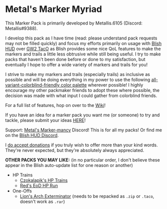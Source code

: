 # Metal's Marker Myriad
This Marker Pack is primarily developed by Metallis.6105 (Discord: Metallis#9388).

I develop this pack as I have time (read: please understand pack requests may not be filled quickly) and focus my efforts primarily on usage with [Blish HUD](https://blishhud.com/) over [GW2 TacO](http://www.gw2taco.com/) as Blish provides some nice QoL features to make the markers and trails a little less obtrusive while still being useful. I try to make packs that haven't been done before or done to my satisfaction, but eventually I hope to offer a wide variety of markers and trails for you!

I strive to make my markers and trails (especially trails) as inclusive as possible and will be doing everything in my power to use the following [all-variant-colorblind-friendly color palette](https://davidmathlogic.com/colorblind/#%23000000-%23E69F00-%2356B4E9-%23009E73-%23F0E442-%230072B2-%23D55E00-%23CC79A7) wherever possible! I highly encourage my other packmaker friends to adopt these where possible, the decision was made with what input I could gather from colorblind friends.

For a full list of features, hop on over to the [Wiki](https://github.com/Metallis/Metal-Marker-Myriad/wiki)!

If you have an idea for a marker pack you want me (or someone) to try and tackle, please submit your ideas [HERE](https://github.com/blish-hud/Blish-HUD/discussions/categories/requested-marker-packs)!

Support: [Metal's Marker-mancy](https://discord.gg/FP8dQj6KBj) Discord! This is for all my packs! Or find me  on the [Blish HUD Discord](https://discord.gg/FYKN3qh).

I [do accept donations](https://ko-fi.com/metallis) if you truly wish to offer more than your kind words. They're never expected, but they're absolutely always appreciated.

**OTHER PACKS YOU MAY LIKE:** (in no particular order, I don't believe these appear in the Blish auto-update list for one reason or another)
- HP Trains
    - [Czokalapik's HP Trains](https://bitbucket.org/czokalapik/czokalapiks-guides-for-gw2taco/src/master/)
    - [Red's EoD HP Run](https://www.reddit.com/r/Guildwars2/comments/t56gak/taco_trails_for_eod_hps/)
- One-Offs
    - [Lion's Arch Exterminator](https://www.reddit.com/r/GW2TacO/comments/eazd7s/trail_and_markers_for_lions_arch_exterminator/) (needs to be repacked as `.zip` or `.taco`, doesn't work as `.rar`)
